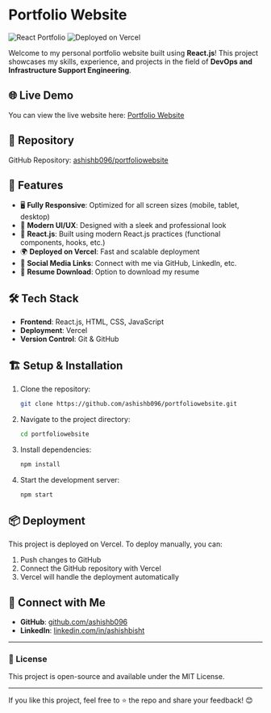 # Portfolio Website

![React Portfolio](https://img.shields.io/badge/Made%20With-React-blue.svg) ![Deployed on Vercel](https://img.shields.io/badge/Deployed%20on-Vercel-black.svg)

Welcome to my personal portfolio website built using **React.js**! This project showcases my skills, experience, and projects in the field of **DevOps and Infrastructure Support Engineering**.

## 🌐 Live Demo

You can view the live website here: [Portfolio Website](https://portfoliowebsite-ebon-eta.vercel.app/)

## 📂 Repository

GitHub Repository: [ashishb096/portfoliowebsite](https://github.com/ashishb096/portfoliowebsite)

## 🚀 Features

- 🖥️ **Fully Responsive**: Optimized for all screen sizes (mobile, tablet, desktop)
- 🎨 **Modern UI/UX**: Designed with a sleek and professional look
- 🔧 **React.js**: Built using modern React.js practices (functional components, hooks, etc.)
- 🌍 **Deployed on Vercel**: Fast and scalable deployment
- 🔗 **Social Media Links**: Connect with me via GitHub, LinkedIn, etc.
- 📜 **Resume Download**: Option to download my resume


## 🛠️ Tech Stack

- **Frontend**: React.js, HTML, CSS, JavaScript
- **Deployment**: Vercel
- **Version Control**: Git & GitHub

## 🏗️ Setup & Installation

1. Clone the repository:
   ```bash
   git clone https://github.com/ashishb096/portfoliowebsite.git
   ```
2. Navigate to the project directory:
   ```bash
   cd portfoliowebsite
   ```
3. Install dependencies:
   ```bash
   npm install
   ```
4. Start the development server:
   ```bash
   npm start
   ```

## 📦 Deployment

This project is deployed on Vercel. To deploy manually, you can:
1. Push changes to GitHub
2. Connect the GitHub repository with Vercel
3. Vercel will handle the deployment automatically

## 🔗 Connect with Me

- **GitHub**: [github.com/ashishb096](https://github.com/ashishb096)
- **LinkedIn**: [linkedin.com/in/ashishbisht](#)

---

### 📜 License
This project is open-source and available under the MIT License.

---

If you like this project, feel free to ⭐ the repo and share your feedback! 😊
